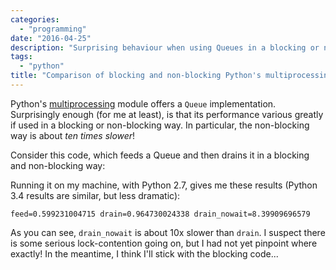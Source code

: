 ```yaml
---
categories:
  - "programming"
date: "2016-04-25"
description: "Surprising behaviour when using Queues in a blocking or non-blockingi way."
tags:
  - "python"
title: "Comparison of blocking and non-blocking Python's multiprocessing Queue"
---
```


Python's [multiprocessing][1] module offers a `Queue` implementation.
Surprisingly enough (for me at least), is that its performance various greatly if used in a blocking or non-blocking way. In particular, the non-blocking way is about *ten times slower*!

Consider this code, which feeds a Queue and then drains it in a blocking and non-blocking way:

<script src="https://gist.github.com/lbolla/92bad9f4320940ac2f762424ac840a12.js"></script>

Running it on my machine, with Python 2.7, gives me these results (Python 3.4 results are similar, but less dramatic):

    feed=0.599231004715 drain=0.964730024338 drain_nowait=8.39909696579

As you can see, `drain_nowait` is about 10x slower than `drain`. I suspect there is some serious lock-contention going on, but I had not yet pinpoint where exactly! In the meantime, I think I'll stick with the blocking code...

  [1]: https://docs.python.org/2/library/multiprocessing.html#multiprocessing.Queue
